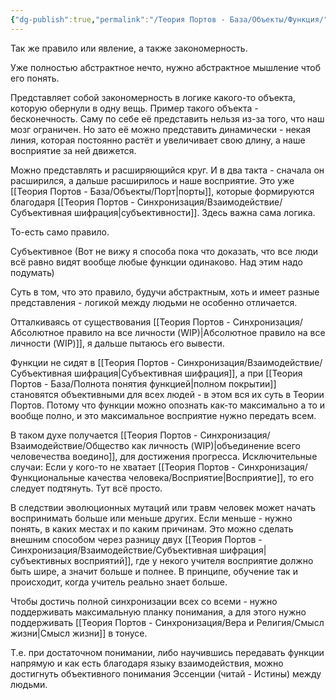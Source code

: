 ```yaml
---
{"dg-publish":true,"permalink":"/Теория Портов - База/Объекты/Функция/"}
---
```


Так же правило или явление, а также закономерность.

Уже полностью абстрактное нечто, нужно абстрактное мышление чтоб его понять.

Представляет собой закономерность в логике какого-то объекта, которую обернули в одну вещь.
Пример такого объекта - бесконечность.
Саму по себе её представить нельзя из-за того, что наш мозг ограничен.
Но зато её можно представить динамически - некая линия, которая постоянно растёт и увеличивает свою длину, а наше восприятие за ней движется.

Можно представлять и расширяющийся круг. И в два такта - сначала он расширился, а дальше расширилось и наше восприятие. Это уже [[Теория Портов - База/Объекты/Порт\|порты]], которые формируются благодаря [[Теория Портов - Синхронизация/Взаимодействие/Субъективная шифрация\|субъективности]]. Здесь важна сама логика.

То-есть само правило.

Субъективное (Вот не вижу я способа пока что доказать, что все люди всё равно видят вообще любые функции одинаково. Над этим надо подумать)

Суть в том, что это правило, будучи абстрактным, хоть и имеет разные представления - логикой между людьми не особенно отличается.

Отталкиваясь от существования [[Теория Портов - Синхронизация/Абсолютное правило на все личности (WIP)\|Абсолютное правило на все личности (WIP)]], я дальше пытаюсь его вывести.

Функции не сидят в [[Теория Портов - Синхронизация/Взаимодействие/Субъективная шифрация\|Субъективная шифрация]], а при [[Теория Портов - База/Полнота понятия функцией\|полном покрытии]] становятся объективными для всех людей - в этом вся их суть в Теории Портов. Потому что функции можно опознать как-то максимально а то и вообще полно, и это максимальное восприятие нужно передать всем.

В таком духе получается [[Теория Портов - Синхронизация/Взаимодействие/Общество как личность (WIP)\|объединение всего человечества воедино]], для достижения прогресса.
Исключительные случаи:
Если у кого-то не хватает [[Теория Портов - Синхронизация/Функциональные качества человека/Восприятие\|Восприятие]], то его следует подтянуть. Тут всё просто.

В следствии эволюционных мутаций или травм человек может начать воспринимать больше или меньше других.
Если меньше - нужно понять, в каких местах и по каким причинам.
Это можно сделать внешним способом через разницу двух [[Теория Портов - Синхронизация/Взаимодействие/Субъективная шифрация\|субъективных восприятий]], где у некого учителя восприятие должно быть шире, а значит больше и полнее. В принципе, обучение так и происходит, когда учитель реально знает больше.

Чтобы достичь полной синхронизации всех со всеми - нужно поддерживать максимальную планку понимания, а для этого нужно поддерживать [[Теория Портов - Синхронизация/Вера и Религия/Смысл жизни\|Смысл жизни]] в тонусе.

Т.е. при достаточном понимании, либо научившись передавать функции напрямую и как есть благодаря языку взаимодействия, можно достигнуть объективного понимания Эссенции (читай - Истины) между людьми.